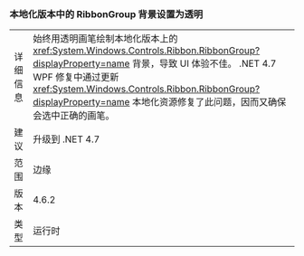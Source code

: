 ### <a name="ribbongroup-background-is-set-to-transparent-in-localized-builds"></a>本地化版本中的 RibbonGroup 背景设置为透明

|   |   |
|---|---|
|详细信息|始终用透明画笔绘制本地化版本上的 <xref:System.Windows.Controls.Ribbon.RibbonGroup?displayProperty=name> 背景，导致 UI 体验不佳。 .NET 4.7 WPF 修复中通过更新 <xref:System.Windows.Controls.Ribbon.RibbonGroup?displayProperty=name> 本地化资源修复了此问题，因而又确保会选中正确的画笔。|
|建议|升级到 .NET 4.7|
|范围|边缘|
|版本|4.6.2|
|类型|运行时|

